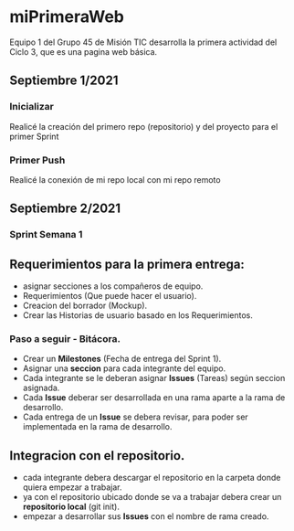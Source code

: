 # miPrimeraWeb
Equipo 1 del Grupo 45 de Misión TIC desarrolla la primera actividad del Ciclo 3, que es una pagina web básica.

## Septiembre 1/2021

### Inicializar

Realicé la creación del primero repo (repositorio) y del proyecto para el primer Sprint

### Primer Push

Realicé la conexión de mi repo local con mi repo remoto



## Septiembre 2/2021

### Sprint Semana 1

## Requerimientos para la primera entrega:

- asignar secciones a los compañeros de equipo.
- Requerimientos (Que puede hacer el usuario).
- Creacion del borrador (Mockup).
- Crear las Historias de usuario basado en los Requerimientos.

### Paso a seguir - Bitácora.

- Crear un **Milestones** (Fecha de entrega del Sprint 1).
- Asignar una **seccion** para cada integrante del equipo.
- Cada integrante se le deberan asignar **Issues** (Tareas) según seccion asignada.
- Cada **Issue** deberar ser desarrollada en una rama aparte a la rama de desarrollo.
- Cada entrega de un **Issue** se debera revisar, para poder ser implementada en la rama de desarrollo.

## Integracion con el repositorio.

- cada integrante debera descargar el repositorio en la carpeta donde quiera empezar a trabajar.
- ya con el repositorio ubicado donde se va a trabajar debera crear un **repositorio local** (git init).
- empezar a desarrollar sus **Issues** con el nombre de rama creado.
